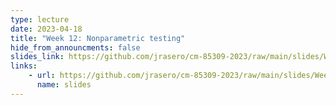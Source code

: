 ```yaml
---
type: lecture
date: 2023-04-18
title: "Week 12: Nonparametric testing"
hide_from_announcments: false
slides_link: https://github.com/jrasero/cm-85309-2023/raw/main/slides/Week-12.pdf
links: 
    - url: https://github.com/jrasero/cm-85309-2023/raw/main/slides/Week-12.pdf
      name: slides
---
```



